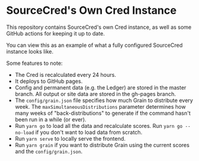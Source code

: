 # SourceCred's Own Cred Instance

This repository contains SourceCred's own Cred instance, as well as some GitHub
actions for keeping it up to date.

You can view this as an example of what a fully configured SourceCred instance
looks like.

Some features to note:
- The Cred is recalculated every 24 hours.
- It deploys to GitHub pages.
- Config and permanent data (e.g. the Ledger) are stored in the master branch.
  All output or site data are stored in the gh-pages branch.
- The `config/grain.json` file specifies how much Grain to distribute every
  week. The `maxSimultaneousDistributions` parameter determines how many weeks
  of "back-distributions" to generate if the command hasn't been run in a while
  (or ever).
- Run `yarn go` to load all the data and recalculate scores. Run `yarn go --no-load` if you
  don't want to load data from scratch.
- Run `yarn serve` to locally serve the frontend.
- Run `yarn grain` if you want to distribute Grain using the current scores and the
  `config/grain.json`.

